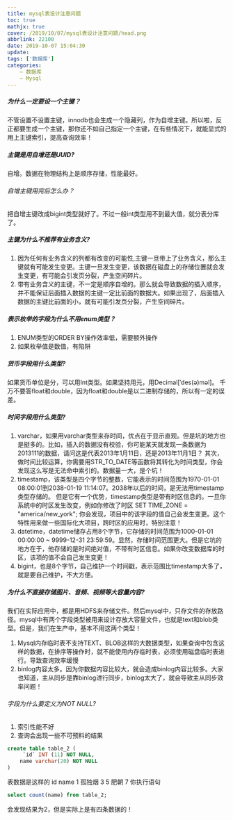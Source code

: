```yaml
---
title: mysql表设计注意问题
toc: true
mathjx: true
cover: /2019/10/07/mysql表设计注意问题/head.png
abbrlink: 22100
date: 2019-10-07 15:04:30
update:
tags: ['数据库']
categories:
	— 数据库
	— Mysql
---
```


<!-- more -->
##### 为什么一定要设一个主键？
不管设置不设置主键，innodb也会生成一个隐藏列，作为自增主键。所以啦，反正都要生成一个主键，那你还不如自己指定一个主键，在有些情况下，就能显式的用上主键索引，提高查询效率！

##### 主键是用自增还是UUID?
自增。数据在物理结构上是顺序存储，性能最好。
###### 自增主键用完后怎么办？
把自增主键改成bigint类型就好了。不过一般int类型用不到最大值，就分表分库了。

##### 主键为什么不推荐有业务含义?
1. 因为任何有业务含义的列都有改变的可能性,主键一旦带上了业务含义，那么主键就有可能发生变更。主键一旦发生变更，该数据在磁盘上的存储位置就会发生变更，有可能会引发页分裂，产生空间碎片。
2. 带有业务含义的主键，不一定是顺序自增的。那么就会导致数据的插入顺序，并不能保证后面插入数据的主键一定比前面的数据大。如果出现了，后面插入数据的主键比前面的小，就有可能引发页分裂，产生空间碎片。

##### 表示枚举的字段为什么不用enum类型？
1. ENUM类型的ORDER BY操作效率低，需要额外操作
2. 如果枚举值是数值，有陷阱

##### 货币字段用什么类型?
如果货币单位是分，可以用Int类型。如果坚持用元，用Decimal[ˈdes(ə)məl]。
千万不要答float和double，因为float和double是以二进制存储的，所以有一定的误差。

##### 时间字段用什么类型?
1. varchar，如果用varchar类型来存时间，优点在于显示直观。但是坑的地方也是挺多的。比如，插入的数据没有校验，你可能某天就发现一条数据为2013111的数据，请问这是代表2013年1月11日，还是2013年11月1日？
其次，做时间比较运算，你需要用STR_TO_DATE等函数将其转化为时间类型，你会发现这么写是无法命中索引的。数据量一大，是个坑！
2. timestamp，该类型是四个字节的整数，它能表示的时间范围为1970-01-01 08:00:01到2038-01-19 11:14:07。2038年以后的时间，是无法用timestamp类型存储的。
但是它有一个优势，timestamp类型是带有时区信息的。一旦你系统中的时区发生改变，例如你修改了时区
SET TIME_ZONE = "america/new_york";
你会发现，项目中的该字段的值自己会发生变更。这个特性用来做一些国际化大项目，跨时区的应用时，特别注意！
3. datetime，datetime储存占用8个字节，它存储的时间范围为1000-01-01 00:00:00 ~ 9999-12-31 23:59:59。显然，存储时间范围更大。但是它坑的地方在于，他存储的是时间绝对值，不带有时区信息。如果你改变数据库的时区，该项的值不会自己发生变更！
4. bigint，也是8个字节，自己维护一个时间戳，表示范围比timestamp大多了，就是要自己维护，不大方便。

##### 为什么不直接存储图片、音频、视频等大容量内容?
我们在实际应用中，都是用HDFS来存储文件。然后mysql中，只存文件的存放路径。mysql中有两个字段类型被用来设计存放大容量文件，也就是text和blob类型。但是，我们在生产中，基本不用这两个类型！
1. Mysql内存临时表不支持TEXT、BLOB这样的大数据类型，如果查询中包含这样的数据，在排序等操作时，就不能使用内存临时表，必须使用磁盘临时表进行。导致查询效率缓慢
2. binlog内容太多。因为你数据内容比较大，就会造成binlog内容比较多。大家也知道，主从同步是靠binlog进行同步，binlog太大了，就会导致主从同步效率问题！

###### 字段为什么要定义为NOT NULL?
1. 索引性能不好
2. 查询会出现一些不可预料的结果
~~~sql
create table table_2 (
	 `id` INT (11) NOT NULL,
	name varchar(20) NOT NULL
)
~~~
表数据是这样的
id	name
1	孤独烟
3
5	肥朝
7
你执行语句
~~~sql
select count(name) from table_2;
~~~
会发现结果为2，但是实际上是有四条数据的！

